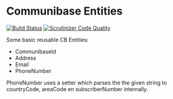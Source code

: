 # Communibase Entities

[![Build Status](https://travis-ci.org/kingsquare/communibase-entity.svg?branch=master)](https://travis-ci.org/kingsquare/communibase-entity)
[![Scrutinizer Code Quality](https://scrutinizer-ci.com/g/kingsquare/communibase-entity/badges/quality-score.png?b=master)](https://scrutinizer-ci.com/g/kingsquare/communibase-entity/?branch=master)

Some basic reusable CB Entities:

- CommunibaseId  
- Address
- Email
- PhoneNumber

PhoneNumber uses a setter which parses the the given string to countryCode, areaCode en subscriberNumber internally.
